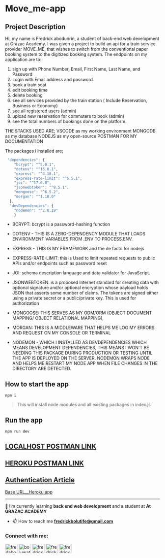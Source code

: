 # Move_me-app
## Project Description
Hi, my name is Fredrick abodunrin,
a student of back-end web development at Grazac Academy. 
I was given a project to build an api for a train service provider MOVE_ME,
 that wishes to switch from the conventional paper booking system to the digitized booking system.
The endpoints on my application are to:

1. sign up with Phone Number, Email, First Name, Last Name,
and Password
2. Login with Email address and password.
3. book a train seat
4. edit booking time
5. delete booking
6. see all services provided by the train station ( Include Reservation,
Business or Economy)
7. see all registered users (admin)
8. upload new reservation for commuters to book (admin)
9. see the total numbers of bookings done on the platform.

THE STACKS USED ARE; VSCODE as my working environment
		     MONGODB as my database 
		     NODEJS as my open-source
		      POSTMAN FOR MY DOCUMENTATION

The packages i installed are;
```javascript
 "dependencies": {
    "bcrypt": "^5.0.1",
    "dotenv": "^16.0.1",
    "express": "^4.18.1",
    "express-rate-limit": "^6.5.1",
    "joi": "^17.6.0",
    "jsonwebtoken": "^8.5.1",
    "mongoose": "^6.5.2",
    "morgan": "^1.10.0"
  },
  "devDependencies": {
    "nodemon": "^2.0.19"
    } 
```    
* BCRYPT: bcrypt is a password-hashing function 
* DOTENV - THIS IS A ZERO-DEPENDENCY MODULE THAT LOADS ENVIRONMENT VARIABLES FROM .ENV TO PROCESS.ENV. 
* EXPRESS - THIS IS MY FRAMEWORK and the de facto for nodejs
* EXPRESS-RATE-LIMIT: this is Used to limit repeated requests to public APIs and/or endpoints such as password reset
* JOI:  schema description language and data validator for JavaScript.
* JSONWEBTOKEN:  is a proposed Internet standard for creating data with optional signature and/or optional encryption whose payload holds JSON that asserts some number of claims. The tokens are signed either using a private secret or a public/private key. This is used for authorization
* MONGOOSE: THIS SERVES AS MY ODM/ORM (OBJECT DOCUMENT MAPPING/ OBJECT RELATIONAL MAPPING),
* MORGAN: THIS IS A MIDDLEWARE THAT HELPS ME LOG MY ERRORS AND REQUEST ON MY CONSOLE OR TERMINAL  

* NODEMON - WHICH I INSTALLED AS DEVDEPENDENCIES WHICH MEANS DEVELOPMENT DEPENDENCIES, THIS MEANS I WON'T BE NEEDING THIS PACKAGE DURING PRODUCTION OR TESTING UNTIL THE APP IS DEPLOYED ON THE SERVER. NODEMON WRAPS NODE AND HELPS ME RESTART MY NODE APP WHEN FILE CHANGES IN THE DIRECTORY ARE DETECTED. 

## How to start the app
```
npm i
```
> This will install node modules and all existing packages in index.js

## Run the app
```
npm run dev
```

[LOCALHOST POSTMAN LINK](https://documenter.getpostman.com/view/21992639/VUxLw8Vd)
----
[HEROKU POSTMAN LINK](https://documenter.getpostman.com/view/21992639/VUxNSTn3)
----
[Authentication Article](https://dev.to/fredabod/authorization-in-nodejs-all-you-need-to-know-3fga)
----
[Base URL__Heroku app](https://move-me-app.herokuapp.com/)
____

🌱 I’m currently learning **back end web development** and a student at **At GRAZAC ACADEMY**

- 📫 How to reach me **fredrickbolutife@gmail.com**

<h3 align="left">Connect with me:</h3>
<p align="left">
<a href="https://dev.to/fredabod" target="blank"><img align="center" src="https://raw.githubusercontent.com/rahuldkjain/github-profile-readme-generator/master/src/images/icons/Social/devto.svg" alt="fredabod" height="30" width="40" /></a>
<a href="https://twitter.com/boluwatifelori_" target="blank"><img align="center" src="https://raw.githubusercontent.com/rahuldkjain/github-profile-readme-generator/master/src/images/icons/Social/twitter.svg" alt="boluwatifelori_" height="30" width="40" /></a>
<a href="https://linkedin.com/in/fredrick abodunrin" target="blank"><img align="center" src="https://raw.githubusercontent.com/rahuldkjain/github-profile-readme-generator/master/src/images/icons/Social/linked-in-alt.svg" alt="fredrick abodunrin" height="30" width="40" /></a>
<a href="https://fb.com/fredrick abodunrin" target="blank"><img align="center" src="https://raw.githubusercontent.com/rahuldkjain/github-profile-readme-generator/master/src/images/icons/Social/facebook.svg" alt="fredrick abodunrin" height="30" width="40" /></a>
<a href="https://instagram.com/fredrick abodunrin" target="blank"><img align="center" src="https://raw.githubusercontent.com/rahuldkjain/github-profile-readme-generator/master/src/images/icons/Social/instagram.svg" alt="fredrick abodunrin" height="30" width="40" /></a>
</p>

